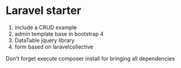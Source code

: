 # Laravel starter


1. include a CRUD example
2. admin template base in bootstrap 4
3. DataTable jquery library
4.  form based on laravelcollective


Don't forget execute composer install for bringing all dependencies


